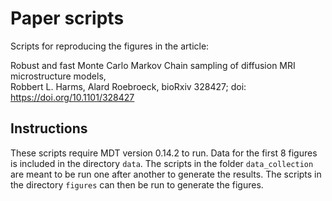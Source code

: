 # Paper scripts

Scripts for reproducing the figures in the article:

Robust and fast Monte Carlo Markov Chain sampling of diffusion MRI microstructure models,   
Robbert L. Harms, Alard Roebroeck, bioRxiv 328427; doi: https://doi.org/10.1101/328427 

## Instructions
These scripts require MDT version 0.14.2 to run. Data for the first 8 figures is included in the directory `data`. The scripts in the folder `data_collection` are meant to be run one after another to generate the results. The scripts in the directory `figures` can then be run to generate the figures.
